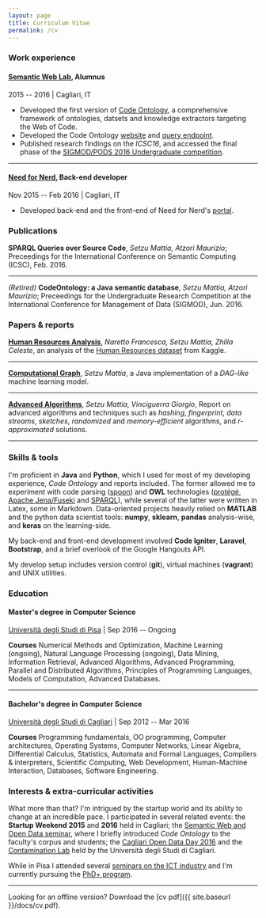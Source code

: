 ```yaml
---
layout: page
title: Curriculum Vitae
permalink: /cv
---
```


### Work experience

#### [Semantic Web Lab](http://swlab.unica.it/), Alumnus

<i class="fa fa-calendar"></i> 2015 -- 2016  | <i class="fa fa-map-marker"></i> Cagliari, IT
- Developed the first version of [Code Ontology](http://codeontology.org/about), a comprehensive framework of ontologies,  datsets and knowledge extractors targeting the Web of Code.
- Developed the Code Ontology [website](http://codeontology.org/) and [query endpoint](http://codeontology.org/sparql).
- Published research findings on the _ICSC16_, and accessed the final phase of the [SIGMOD/PODS 2016 Undergraduate competition](http://sigmod2016.org/sigmod_undergraduate_list.shtml).

* * *

#### [Need for Nerd](http://needfornerd.com/), Back-end developer

<i class="fa fa-calendar"></i> Nov 2015 -- Feb 2016 | <i class="fa fa-map-marker"></i>  Cagliari, IT
- Developed back-end and the front-end of Need for Nerd's [portal](http://needfornerd.com/).


### Publications
**SPARQL Queries over Source Code**, _Setzu Mattia, Atzori Maurizio_; Preceedings for the International Conference on Semantic Computing (ICSC), Feb. 2016.

* * *

_(Retired)_ **CodeOntology: a Java semantic database**, _Setzu Mattia, Atzori Maurizio_; Preceedings for the Undergraduate Research Competition at the International Conference for Management of Data (SIGMOD), Jun. 2016.

### Papers & reports
[**Human Resources Analysis**](https://github.com/msetzu/data-mining/blob/master/dm-report.pdf), _Naretto Francesca, Setzu Mattia, Zhilla Celeste_, an analysis of the [Human Resources dataset](https://www.kaggle.com/ludobenistant/hr-analytics/) from Kaggle.

* * *

[**Computational Graph**](https://github.com/msetzu/advanced-programming), _Setzu Mattia_, a Java implementation of a _DAG-like_ machine learning model.

* * *

[**Advanced Algorithms**](https://github.com/msetzu/AAlgorithms/blob/master/main.pdf), _Setzu Mattia, Vinciguerra Giorgio_, Report on advanced algorithms and techniques such as _hashing_, _fingerprint_, _data streams_, _sketches_, _randomized_ and _memory-efficient_ algorithms, and _r-approximated_ solutions.

* * *

### Skills & tools
I'm proficient in **Java** and **Python**, which I used for most of my developing experience, _Code Ontology_ and reports included. The former allowed me to experiment with code parsing ([spoon](http://spoon.gforge.inria.fr/)) and **OWL** technologies ([protégé](https://protege.stanford.edu/), [Apache Jena/Fuseki](https://jena.apache.org/index.html) and [SPARQL](https://www.w3.org/TR/rdf-sparql-query/)), while several of the latter were written in Latex, some in Markdown. Data-oriented projects heavily relied on **MATLAB** and the python data scientist tools: **numpy**, **sklearn**, **pandas** analysis-wise, and **keras** on the learning-side.

My back-end and front-end development involved **Code Igniter**, **Laravel**, **Bootstrap**, and a brief overlook of the Google Hangouts API.


My develop setup includes version control (**git**), virtual machines (**vagrant**) and UNIX utilities.


### Education

#### Master's degree in Computer Science
[Università degli Studi di Pisa](https://www.di.unipi.it/it/) |
<i class="fa fa-calendar"></i> Sep 2016 -- Ongoing

**Courses** Numerical Methods and Optimization, Machine Learning (ongoing), Natural Language Processing (ongoing), Data Mining, Information Retrieval, Advanced Algorithms, Advanced Programming, Parallel and Distributed Algorithms, Principles of Programming Languages, Models of Computation, Advanced Databases.

* * *

#### Bachelor's degree in Computer Science
[Università degli Studi di Cagliari](http://corsi.unica.it/informatica/) | 
<i class="fa fa-calendar"></i> Sep 2012 -- Mar 2016

**Courses** Programming fundamentals, OO programming, Computer architectures, Operating Systems, Computer Networks, Linear Algebra, Differential Calculus, Statistics, Automata and Formal Languages, Compilers & interpreters, Scientific Computing, Web Development, Human-Machine Interaction, Databases, Software Engineering.



### Interests & extra-curricular activities
What more than that? I'm intrigued by the startup world and its ability to change at an incredible pace. I participated in several related events: the **Startup Weekend 2015** and **2016** held in Cagliari; the [Semantic Web and Open Data seminar](http://people.unica.it/massimodifrancesco/2016/02/26/seminari-su-semantic-web-and-open-data-2/), where I briefly introduced _Code Ontology_ to the faculty's corpus and students; the [Cagliari Open Data Day 2016](http://opendata.regione.sardegna.it/eventi/cagliari-open-data-day-2016-iv-edizione) and the [Contamination Lab](http://clabunica.it/) held by the Università degli Studi di Cagliari.

While in Pisa I attended several [seminars on the ICT industry](https://www.di.unipi.it/en/17-education/1088-research-innovation-and-future-of-ict) and I'm currently pursuing the [PhD+ program](https://www.unipi.it/index.php/phd-plus).

* * *
Looking for an offline version? Download the [cv pdf]({{ site.baseurl }}/docs/cv.pdf).